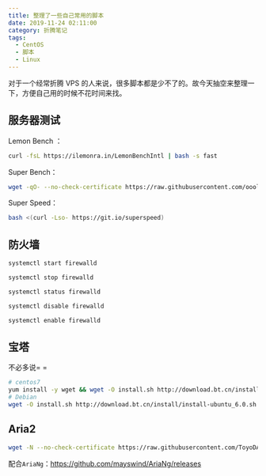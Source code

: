 ```yaml
---
title: 整理了一些自己常用的脚本
date: 2019-11-24 02:11:00
category: 折腾笔记
tags:
  - CentOS
  - 脚本
  - Linux
---
```


对于一个经常折腾 VPS 的人来说，很多脚本都是少不了的。故今天抽空来整理一下，方便自己用的时候不花时间来找。

## 服务器测试

Lemon Bench ：

```bash
curl -fsL https://ilemonra.in/LemonBenchIntl | bash -s fast
```

Super Bench：

```bash
wget -qO- --no-check-certificate https://raw.githubusercontent.com/oooldking/script/master/superbench.sh | bash
```

Super Speed：

```bash
bash <(curl -Lso- https://git.io/superspeed)
```

## 防火墙

```bash
systemctl start firewalld

systemctl stop firewalld

systemctl status firewalld

systemctl disable firewalld

systemctl enable firewalld
```

## 宝塔

不必多说= =

```bash
# centos7
yum install -y wget && wget -O install.sh http://download.bt.cn/install/install_6.0.sh && sh install.sh
# Debian
wget -O install.sh http://download.bt.cn/install/install-ubuntu_6.0.sh && bash install.sh
```

## Aria2

```bash
wget -N --no-check-certificate https://raw.githubusercontent.com/ToyoDAdoubiBackup/doubi/master/aria2.sh && chmod +x aria2.sh && bash aria2.sh
```

配合`AriaNg`：https://github.com/mayswind/AriaNg/releases